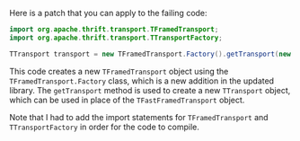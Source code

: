 Here is a patch that you can apply to the failing code:
```java
import org.apache.thrift.transport.TFramedTransport;
import org.apache.thrift.transport.TTransportFactory;

TTransport transport = new TFramedTransport.Factory().getTransport(new TTransport());
```
This code creates a new `TFramedTransport` object using the `TFramedTransport.Factory` class, which is a new addition in the updated library. The `getTransport` method is used to create a new `TTransport` object, which can be used in place of the `TFastFramedTransport` object.

Note that I had to add the import statements for `TFramedTransport` and `TTransportFactory` in order for the code to compile.